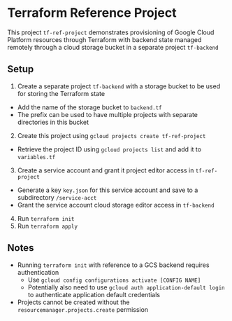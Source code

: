 # Terraform Reference Project

This project `tf-ref-project` demonstrates provisioning of Google Cloud Platform resources through Terraform with backend state managed remotely through a cloud storage bucket in a separate project `tf-backend`

## Setup

1. Create a separate project `tf-backend` with a storage bucket to be used for storing the Terraform state
  - Add the name of the storage bucket to `backend.tf`
  - The prefix can be used to have multiple projects with separate directories in this bucket 
2. Create this project using `gcloud projects create tf-ref-project`
  - Retrieve the project ID using `gcloud projects list` and add it to `variables.tf`
3. Create a service account and grant it project editor access in `tf-ref-project`
  - Generate a key `key.json` for this service account and save to a subdirectory `/service-acct`
  - Grant the service account cloud storage editor access in `tf-backend`
4. Run `terraform init`
5. Run `terraform apply`

## Notes

- Running `terraform init` with reference to a GCS backend requires authentication
  - Use `gcloud config configurations activate [CONFIG NAME]`
  - Potentially also need to use `gcloud auth application-default login` to authenticate application default credentials
- Projects cannot be created without the `resourcemanager.projects.create` permission
